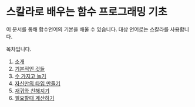 스칼라로 배우는 함수 프로그래밍 기초
==============

이 문서를 통해 함수언어의 기본을 배울 수 있습니다. 대상 언어로는 스칼라를 사용합니다. 


목차입니다.

1. [소개](https://github.com/enshahar/BasicFPinScala/blob/master/00.%20introduction.md)
2. [기본적인 것들](https://github.com/enshahar/BasicFPinScala/blob/master/01.%20BasicThingies.md)
3. [수 가지고 놀기](https://github.com/enshahar/BasicFPinScala/blob/master/02.%20PlayingWithNumbers.md)
4. [자신만의 타입 만들기](https://github.com/enshahar/BasicFPinScala/blob/master/03.MakingYourOwnType.md)
5. [재귀와 친해지기](https://github.com/enshahar/BasicFPinScala/blob/master/04.RecursionIsMyFriend)
6. [필요할때 계산하기](https://github.com/enshahar/BasicFPinScala/blob/master/05.LazyEvaluation)

 
